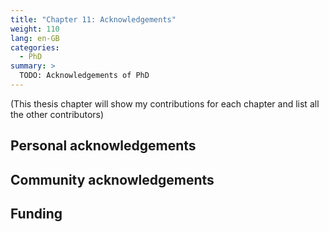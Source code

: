 ```yaml
---
title: "Chapter 11: Acknowledgements"
weight: 110
lang: en-GB
categories:
  - PhD
summary: > 
  TODO: Acknowledgements of PhD
---
```


(This thesis chapter will show my contributions for each chapter and list all the other contributors)

## Personal acknowledgements

<!--

Claudia and kids
Parents
Paul Groth
Carole Goble
Shoaib Sufi
Meznah
Yo
Ebitsam
Herbert Van de Sompel
Mark Wilkinson
colleagues at UNIMAN
BioExcel2 team
... 

-->

## Community acknowledgements

<!--

RO-Crate
WorkflowHub
BCO
FDO
CWL
Bioschemas
WCI
FAIR a2a
BioExcel2
AGU citations

-->

## Funding

<!--

BioExcel-2
EOSC-Life
BY-COVID
FAIR-IMPACT
Synthesys+

-->